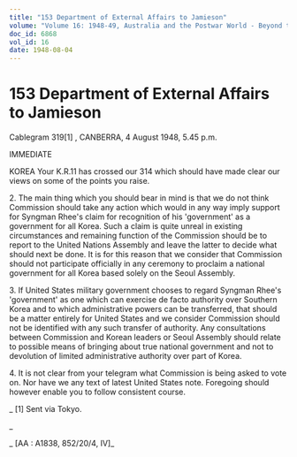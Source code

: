 ```yaml
---
title: "153 Department of External Affairs to Jamieson"
volume: "Volume 16: 1948-49, Australia and the Postwar World - Beyond the Region"
doc_id: 6868
vol_id: 16
date: 1948-08-04
---
```


# 153 Department of External Affairs to Jamieson

Cablegram 319[1] , CANBERRA, 4 August 1948, 5.45 p.m.

IMMEDIATE

KOREA Your K.R.11 has crossed our 314 which should have made clear our views on some of the points you raise.

2\. The main thing which you should bear in mind is that we do not think Commission should take any action which would in any way imply support for Syngman Rhee's claim for recognition of his 'government' as a government for all Korea. Such a claim is quite unreal in existing circumstances and remaining function of the Commission should be to report to the United Nations Assembly and leave the latter to decide what should next be done. It is for this reason that we consider that Commission should not participate officially in any ceremony to proclaim a national government for all Korea based solely on the Seoul Assembly.

3\. If United States military government chooses to regard Syngman Rhee's 'government' as one which can exercise de facto authority over Southern Korea and to which administrative powers can be transferred, that should be a matter entirely for United States and we consider Commission should not be identified with any such transfer of authority. Any consultations between Commission and Korean leaders or Seoul Assembly should relate to possible means of bringing about true national government and not to devolution of limited administrative authority over part of Korea.

4\. It is not clear from your telegram what Commission is being asked to vote on. Nor have we any text of latest United States note. Foregoing should however enable you to follow consistent course.

_ [1] Sent via Tokyo.

_

_ [AA : A1838, 852/20/4, IV]_
